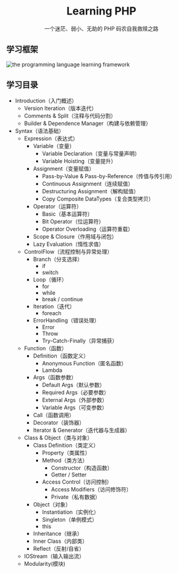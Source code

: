 <h1 align="center">Learning PHP</h1>

<p align="center">一个迷茫、弱小、无助的 PHP 码农自我救赎之路</p>

<h2>学习框架</h2>

![the programming language learning framework](http://pl4g7181n.bkt.clouddn.com/%E7%BC%96%E7%A8%8B%E8%AF%AD%E8%A8%80%E9%80%9A%E7%94%A8%E5%AD%A6%E4%B9%A0%E4%BD%93%E7%B3%BB.jpg)

<h2>学习目录</h2>

- Introduction（入门概述）
    - Version Iteration（版本迭代）
    - Comments & Split（注释与代码分割）
    - Builder & Dependence Manager（构建与依赖管理）
- Syntax（语法基础）
    - Expression（表达式）
        - Variable（变量）
            - Variable Declaration（变量与常量声明）
            - Variable Hoisting（变量提升）
        - Assignment（变量赋值）
            - Pass-by-Value & Pass-by-Reference（传值与传引用）
            - Continuous Assignment（连续赋值）
            - Destructuring Assignment（解构赋值）
            - Copy Composite DataTypes（复合类型拷贝）
        - Operator（运算符）
            - Basic（基本运算符）
            - Bit Operator（位运算符）
            - Operator Overloading（运算符重载）    
        - Scope & Closure（作用域与闭包）
        - Lazy Evaluation（惰性求值）
    - ControlFlow（流程控制与异常处理）
        - Branch（分支选择）
            - if
            - switch
        - Loop（循环）
            - for
            - while
            - break / continue
        - Iteration（迭代）   
            - foreach
        - ErrorHandling（错误处理）
            - Error
            - Throw
            - Try-Catch-Finally（异常捕获）    
    - Function（函数）
        - Definition（函数定义）
            - Anonymous Function（匿名函数）
            - Lambda
        - Args（函数参数）
            - Default Args（默认参数）
            - Required Args（必要参数）
            - External Args（外部参数）
            - Variable Args（可变参数）
        - Call（函数调用）
        - Decorator（装饰器）
        - Iterator & Generator（迭代器与生成器）
    - Class & Object（类与对象）
        - Class Definition（类定义）
            - Property（类属性）
            - Method（类方法）
                - Constructor（构造函数）
                - Getter / Setter
            - Access Control（访问控制）
                - Access Modifiers（访问修饰符）
                - Private（私有数据）
        - Object（对象）
            - Instantiation（实例化）
            - Singleton（单例模式）
            - this        
        - Inheritance（继承）
        - Inner Class（内部类）
        - Reflect（反射/自省）
    - IOStream（输入输出流）
    - Modularity(模块)    